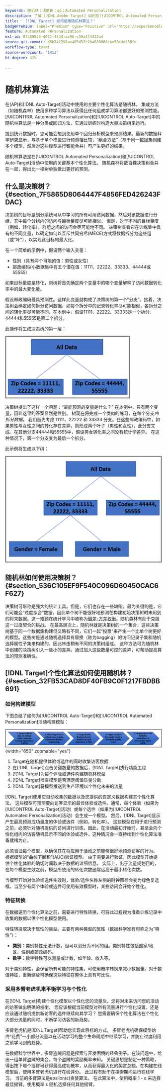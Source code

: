 ```yaml
---
keywords: 随机林；决策树；ap；Automated Personalization
description: 了解 [!DNL Adobe Target] 如何在[!UICONTROL Automated Personalization] (AP)和[!UICONTROL Auto-Target]活动中使用随机林算法。
title: ' [!DNL Target] 如何使用随机林算法？'
badgePremium: label="Premium" type="Positive" url="https://experienceleague.adobe.com/docs/target/using/introduction/intro.html?lang=en#premium newtab=true" tooltip="请参阅Target Premium中包含的内容。"
feature: Automated Personalization
exl-id: 07a89525-4071-4434-ac96-c59a4f4422ad
source-git-commit: d5b24f298ae405d57c2ba639082cbe99c4e358fd
workflow-type: tm+mt
source-wordcount: '1413'
ht-degree: 41%

---
```


# 随机林算法

在(AP)和[!DNL Auto-Target]活动中使用的主要个性化算法是随机林。 集成方法（如随机森林）使用多种学习算法以获得比任何组成学习算法都更好的预测性能。 [!UICONTROL Automated Personalization]和[!UICONTROL Auto-Target]中的随机林算法是一种分类或回归方法，它通过训练时构造大量决策树来运行。

提到统计数据时，您可能会想到使用单个回归分析模型来预测结果。最新的数据科学研究显示，与基于单个模型进行预测相比较，“组合方法”（基于同一数据集创建多个模型，然后对这些模型进行智能合并）可产生更好的结果。

随机林算法是在[!UICONTROL Automated Personalization]和[!UICONTROL Auto-Target]活动中使用的关键基本个性化算法。 随机森林将数百棵决策树合并在一起，得出比一棵树单独做出更好的预测。

## 什么是决策树？ {#section_7F5865D8064447F4856FED426243FDAC}

决策树的目标是划分系统可从中学习的所有可用访问数据，然后对该数据进行分组，其中每个分组内的访问与目标量度尽可能相似。 但是，对于不同的目标量度（例如，转化率），群组之间的访问会尽可能地不同。 决策树查看它在训练集中具有的不同变量，以确定如何以互斥共同穷尽(MECE)方式将数据拆分为这些组（或“叶”），以实现此目标的最大化。

在一个简单的示例中，假设两个输入变量：

* 性别（具有两个可能的值：男性或女性）
* 邮政编码(小数据集中有五个潜在值：11111、22222、33333、44444或55555)

如果目标量度是转化，则树将首先确定两个变量中的哪个变量解释了访问数据转化率中的最大变化量。

假设邮政编码最具预测性。这样此变量就构成了决策树的第一个“分支”。接着，决策树会确定如何拆分访问数据，如每个拆分中的记录转化率尽可能相似，各拆分之间的转化率尽可能不同。在本例中，假设11111、22222、33333是一个拆分，44444和55555是第二个拆分。

此操作将生成决策树的第一层：

![decsion_tree_1图像](assets/decsion_tree_1.png)

决策树提出了这样一个问题：“最能预测的变量是什么？” 在本例中，只有两个变量，因此这里的答案显然是性别。 树现在将完成一个类似的练习，在每个分支&#x200B;*内拆分数据*。 我们首先考虑 11111、22222 和 33333 分支。在这些邮政编码中，如果男性与女性之间的转化存在差异，则形成两个叶子（男性和女性），此分支完成。在其他分支44444和55555中，假设男女转化率之间没有统计学差异。 在这种情况下，第一个分支变为最后一个拆分。

此示例将生成以下树：

![decsion_tree_2图像](assets/decsion_tree_2.png)

## 随机林如何使用决策树？ {#section_536C105EF9F540C096D60450CAC6F627}

决策树可堪称是强大的统计工具。但是，它们也存在一些缺陷。最为关键的是，它们可能会“过度拟合”数据，因此单个树不能很好地预测在构建初始决策树时未用到的将来数据。这一难题在统计学习中被称为[偏差-方差权衡](https://en.wikipedia.org/wiki/Bias%E2%80%93variance_tradeoff)。随机森林有助于克服这一过度契合的挑战。 在最高层次上，随机林就是决策树的一个集合，这些决策树基于同一个数据集构建但又略有不同，它们一起“投票”来产生一个比单个树更好的模型。这些树是通过随机选择具有替换（称为bagging）的访问记录子集和随机选择属性子集来构建的，因此林由稍有不同的决策树组成。 这种方法可为随机林中创建的决策树引入一些小的差异。通过加入这些数量可控的差异，可帮助提高算法的预测准确性。

## [!DNL Target]个性化算法如何使用随机林？ {#section_32FB53CAD8DF40FB9C0F1217FBDBB691}

### 如何构建模型

下图总结了如何为[!UICONTROL Auto-Target]和[!UICONTROL Automated Personalization]活动构建模型：

![random_forest_flow图像](assets/random_forest_flow.png){width="650" zoomable="yes"}

1. Target在随机提供体验或选件的同时收集访客数据
1. 在[!DNL Target]点击关键数量的数据后，[!DNL Target]执行功能工程
1. [!DNL Target]为每个体验或选件构建随机林模型
1. [!DNL Target]检查模型是否满足阈值质量分数
1. [!DNL Target]将模型推送到生产环境以个性化未来的流量

[!DNL Target]使用它自动收集的数据以及您提供的自定义数据构建其个性化算法。 这些模型可预测要向访客显示的最佳体验或选件。通常，每个体验（如果为[!UICONTROL Auto-Target]活动）或每个选件（如果为[!UICONTROL Automated Personalization]活动）会生成一个模型。 然后，[!DNL Target]显示产生最高预测成功量度的体验或选件（例如，转化率）。 这些模型在用于进行预测之前，必须针对随机提供的访问进行训练。因此，在活动最初开始时，甚至会向个性化组内的访客随机显示不同的体验或选件，这种情况会一直持续到个性化算法准备就绪为止。

必须验证每个模型，以确保其在将应用于活动之前能够很好地预测访客的行为。 根据模型的“曲线下面积”(AUC)验证模型。 由于需要进行验证，因此模型开始提供个性化体验的确切时间取决于数据的详细信息。 实际上，出于流量规划目的，在每个模型生效之前，模型所使用的转化次数通常远高于最小转化次数。

当模型开始对体验或选件生效时，体验/选件名称左侧的时钟图标会变为绿色复选框。当至少有两个体验或选件可使用有效模型时，某些访问会开始个性化。

### 特征转换

在数据遍历个性化算法之前，需要进行特性转换，可将此过程视为准备训练记录中收集的数据以供个性化模型使用。

特性转换取决于属性的类型。主要有两种类型的属性（数据科学家有时称之为“特性”）：

* **类别：**&#x200B;类别特性无法计数，但可以划分为不同的组。类别特性包括国家/地区、性别或邮政编码。
* **数字：**&#x200B;数字特性可以测量或计数，如年龄、收入等。

对于类别特性，会保留所有可能的特性集，可使用概率转换来减小数据量。对于数值特征，重新缩放可确保这些特征在整体上具有可比性。

### 采用多臂老虎机来平衡学习与个性化

在[!DNL Target]构建个性化模型以个性化您的流量后，您将对未来访问您的活动的访客做出明确的权衡。 您应该根据当前模型对所有流量进行个性化设置，还是应该通过随机提供新访客的选件继续向其学习？ 您需要确保个性化算法在个性化大部分流量的同时，不断学习访客的新趋势。

多臂老虎机是[!DNL Target]帮助您实现此目标的方式。 多臂老虎机确保模型始终“花费”一小部分流量以在活动学习的整个生命周期中继续学习，并防止过度利用之前学习到的趋势。

在数据科学世界中，多臂盗贼问题是探索与开发困境的经典例子。在该问题中，给出一组单臂盗贼的集合，每个盗贼的奖励概率未知。 关键思想是制定一种策略，得出按下哪个摇臂可获得最高成功概率，从而获得最大化的奖赏总额。在构建在线模型后，使用多臂老虎机进行在线评分。 此过程有助于在探索期间进行在线学习。 当前的多臂算法是epsilon(ε)贪婪算法。 在此算法中，使用概率 1 - ε 来选择最佳摇臂。使用概率 ε 随机选择任何其他摇臂。
